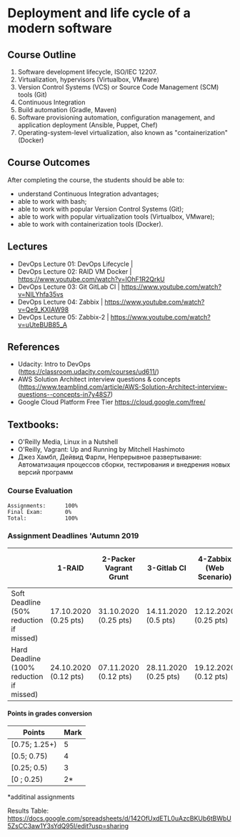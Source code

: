 # Deployment and life cycle of a modern software

## Course Outline
1. Software development lifecycle, ISO/IEC 12207.
2. Virtualization, hypervisors (Virtualbox, VMware)
3. Version Control Systems (VCS) or Source Code Management (SCM) tools (Git)
4. Continuous Integration
5. Build automation (Gradle, Maven)
6. Software provisioning automation, configuration management, and application deployment (Ansible, Puppet, Chef)
7. Operating-system-level virtualization, also known as "containerization" (Docker)


## Course Outcomes
After completing the course, the students should be able to:
- understand Continuous Integration advantages;
- able to work with bash;
- able to work with popular Version Control Systems (Git);
- able to work with popular virtualization tools (Virtualbox, VMware);
- able to work with containerization tools (Docker).

## Lectures
- DevOps Lecture 01: DevOps Lifecycle | 
- DevOps Lecture 02: RAID VM Docker | https://www.youtube.com/watch?v=lOhF1R2QrkU
- DevOps Lecture 03: Git GitLab CI | https://www.youtube.com/watch?v=NILYhfa35vs
- DevOps Lecture 04: Zabbix | https://www.youtube.com/watch?v=Qe9_KXIAW98
- DevOps Lecture 05: Zabbix-2 | https://www.youtube.com/watch?v=uUteBUB85_A

## References
- Udacity: Intro to DevOps (https://classroom.udacity.com/courses/ud611/)
- AWS Solution Architect interview questions & concepts (https://www.teamblind.com/article/AWS-Solution-Architect-interview-questions--concepts-in7y48S7)
- Google Cloud Platform Free Tier https://cloud.google.com/free/

## Textbooks:

* O'Reilly Media, Linux in a Nutshell
* O'Reilly, Vagrant: Up and Running by Mitchell Hashimoto
* Джез Хамбл, Дейвид Фарли, Непрерывное развертывание: Автоматизация процессов сборки, тестирования и внедрения новых версий программ

### Course Evaluation
```
Assignments:      100%
Final Exam:       0%
Total:            100%

```

### Assignment Deadlines 'Autumn 2019

|                                          |  1-RAID | 2-Packer Vagrant Grunt  | 3-Gitlab CI | 4-Zabbix (Web Scenario) | 5-Zabbix (Agen SMART) (Additional) |
| ---------------------------------------- | --- | --- | --- | --- | --- |
| Soft Deadline (50% reduction if missed)  | 17.10.2020 (0.25 pts)| 31.10.2020 (0.25 pts)| 14.11.2020 (0.5 pts) | 12.12.2020 (0.25 pts) |  (0.25 pts) Till Exam |
| Hard Deadline (100% reduction if missed) | 24.10.2020 (0.12 pts) | 07.11.2020 (0.12 pts) | 28.11.2020 (0.25 pts) | 19.12.2020 (0.12 pts) |  (0.25 pts) Till Exam |

#### Points in grades conversion
|Points | Mark |
| ------- |------|
|[0.75; 1.25+) | 5 |
|[0.5; 0.75) | 4 |
| [0.25; 0.5) | 3 |
| [0 ; 0.25) | 2* |

*additinal assignments


Results Table:
https://docs.google.com/spreadsheets/d/142OfUxdETL0uAzcBKUb6tBWbU5ZsCC3aw1Y3sYdQ95I/edit?usp=sharing